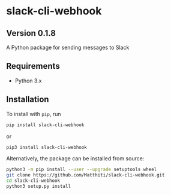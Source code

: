 # slack-cli-webhook
## Version 0.1.8

A Python package for sending messages to Slack

## Requirements
- Python 3.x

## Installation
To install with `pip`, run
```bash
pip install slack-cli-webhook
```
or
```bash
pip3 install slack-cli-webhook
```

Alternatively, the package can be installed from source:
```bash
python3 -m pip install --user --upgrade setuptools wheel
git clone https://github.com/Matthiti/slack-cli-webhook.git
cd slack-cli-webhook
python3 setup.py install
```

